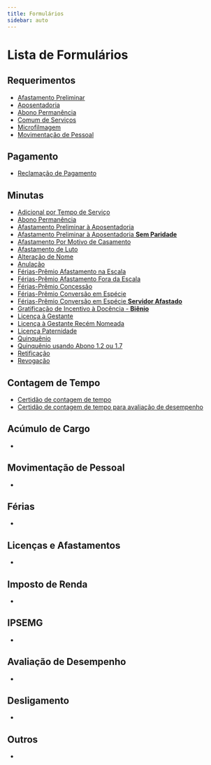 ```yaml
---
title: Formulários
sidebar: auto
---
```



# Lista de Formulários

## Requerimentos
+ [Afastamento Preliminar](./arquivos/requerimentos/requerimento_afastamento_preliminar.doc) <Badge text="27/03/2019"/>
+ [Aposentadoria](./arquivos/requerimentos/requerimento_aposentadoria.doc) <Badge text="27/03/2019"/>
+ [Abono Permanência](./arquivos/requerimentos/requerimento_abono_permanencia.doc) <Badge text="27/03/2019"/>
+ [Comum de Serviços](./arquivos/requerimentos/requerimento_comum_servicos.doc) <Badge text="27/03/2019"/>
+ [Microfilmagem](./arquivos/requerimentos/requerimento_microfilmagem.doc) <Badge text="27/03/2019"/>
+ [Movimentação de Pessoal](./arquivos/requerimentos/requerimento_movimentacao_pessoal.pdf)  <Badge text="27/03/2019"/>



## Pagamento

+ [Reclamação de Pagamento](./arquivos/reclamacao_pagamento.doc) <Badge text="27/03/2019"/>


## Minutas
+ [Adicional por Tempo de Serviço](./arquivos/minutas/minuta_adicional_tempo_servico.doc) <Badge text="27/03/2019"/>
+ [Abono Permanência](./arquivos/minutas/minuta_abono_permanencia.doc) <Badge text="27/03/2019"/>
+ [Afastamento Preliminar à Aposentadoria](./arquivos/minutas/minuta_afastamento_preliminar.doc) <Badge text="27-03-2019"/><Badge text="NOVO!" type="warn"/> 
+ [Afastamento Preliminar à Aposentadoria **Sem Paridade**](./arquivos/minutas/minuta_afastamento_preliminar_sem_paridade.doc) <Badge text="27/03/2019"/><Badge text="ATUALIZADO!" type="error"/>
+ [Afastamento Por Motivo de Casamento](./arquivos/minutas/minuta_afastamento_casamento.doc) <Badge text="27/03/2019"/>
+ [Afastamento de Luto](./arquivos/minutas/minuta_afastamento_luto.doc) <Badge text="27/03/2019"/>
+ [Alteração de Nome](./arquivos/minutas/minuta_alteracao_nome.doc) <Badge text="27/03/2019"/>
+ [Anulação](./arquivos/minutas/minuta_anulacao.doc) <Badge text="27/03/2019"/>
+ [Férias-Prêmio Afastamento na Escala](./arquivos/minutas/minuta_ferias_premio_afastamento_escala.docx) <Badge text="27/03/2019"/>
+ [Férias-Prêmio Afastamento Fora da Escala](./arquivos/minutas/minuta_ferias_premio_afastamento_fora_escala.docx) <Badge text="27/03/2019"/>
+ [Férias-Prêmio Concessão](./arquivos/minutas/minuta_ferias_premio_concessao.docx) <Badge text="27/03/2019"/>
+ [Férias-Prêmio Conversão em Espécie](./arquivos/minutas/minuta_ferias_premio_conversao_especie.doc) <Badge text="27/03/2019"/>
+ [Férias-Prêmio Conversão em Espécie **Servidor Afastado**](./arquivos/minutas/minuta_ferias_premio_conversao_especie_servidor_afastado.doc) <Badge text="27/03/2019"/>
+ [Gratificação de Incentivo à Docência - **Biênio**](./arquivos/minutas/minuta_bienio.doc) <Badge text="11/09/2019"/>
+ [Licença à Gestante](./arquivos/minutas/minuta_licenca_gestante.doc) <Badge text="27/03/2019"/>
+ [Licença à Gestante Recém Nomeada](./arquivos/minutas/minuta_licenca_gestante_recem_nomeada.doc) <Badge text="27/03/2019"/>
+ [Licença Paternidade](./arquivos/minutas/minuta_licenca_paternidade.doc) <Badge text="27/03/2019"/>
+ [Quinquênio](./arquivos/minutas/minuta_quinquenio.doc) <Badge text="27/03/2019"/>
+ [Quinquênio usando Abono 1.2 ou 1.7](./arquivos/minutas/minuta_quinquenio_com_1.2_e_1.7.doc) <Badge text="27/03/2019"/>
+ [Retificação](./arquivos/minutas/minuta_retificacao.doc) <Badge text="27/03/2019"/>
+ [Revogação](./arquivos/minutas/minuta_revogacao.doc) <Badge text="27/03/2019"/>




<pl-button color="primary"/>

## Contagem de Tempo

+ [Certidão de contagem de tempo](./arquivos/contagem_tempo.xls) <Badge text="27-03-2019" type="warn"/><Badge text="NOVO!" type="error"/> 
+ [Certidão de contagem de tempo para avaliação de desempenho](./arquivos/contagem_tempo.xls) <Badge text="27/03/2019"/>


## Acúmulo de Cargo
   + 

## Movimentação de Pessoal
   + 

## Férias
   + 

## Licenças e Afastamentos
   + 

## Imposto de Renda
   + 

## IPSEMG
   + 

## Avaliação de Desempenho
   + 

## Desligamento
   + 

## Outros
   + 